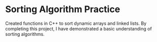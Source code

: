 

# Sorting Algorithm Practice

Created functions in C++ to sort dynamic arrays and linked lists. By completing this project, I have demonstrated a basic understanding of sorting algorithms.
